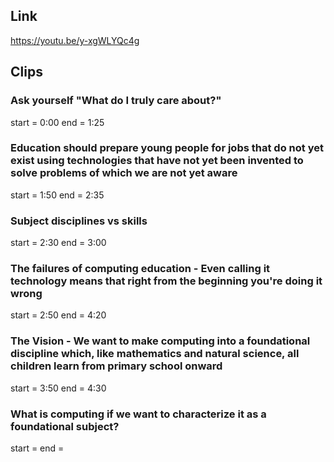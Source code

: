 ## Link
https://youtu.be/y-xgWLYQc4g

## Clips

### Ask yourself "What do I truly care about?"
start = 0:00
end = 1:25

### Education should prepare young people for jobs that do not yet exist using technologies that have not yet been invented to solve problems of which we are not yet aware
start = 1:50
end = 2:35

### Subject disciplines vs skills
start = 2:30
end = 3:00

### The failures of computing education - Even calling it technology means that right from the beginning you're doing it wrong
start = 2:50
end = 4:20

### The Vision - We want to make computing into a foundational discipline which, like mathematics and natural science, all children learn from primary school onward
start = 3:50
end = 4:30

### What is computing if we want to characterize it as a foundational subject?
start = 
end = 











